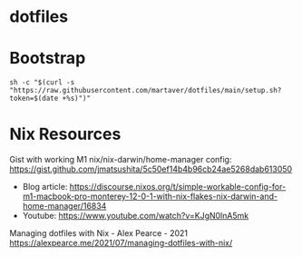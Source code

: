 # dotfiles

# Bootstrap

```
sh -c "$(curl -s "https://raw.githubusercontent.com/martaver/dotfiles/main/setup.sh?token=$(date +%s)")"
```


# Nix Resources

Gist with working M1 nix/nix-darwin/home-manager config:
https://gist.github.com/jmatsushita/5c50ef14b4b96cb24ae5268dab613050
- Blog article: https://discourse.nixos.org/t/simple-workable-config-for-m1-macbook-pro-monterey-12-0-1-with-nix-flakes-nix-darwin-and-home-manager/16834
- Youtube: https://www.youtube.com/watch?v=KJgN0lnA5mk

Managing dotfiles with Nix - Alex Pearce - 2021
https://alexpearce.me/2021/07/managing-dotfiles-with-nix/